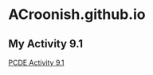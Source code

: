 # ACroonish.github.io
## My Activity 9.1
<a href="https://acroonish.github.io/PCDE-Activity-9.1/"> PCDE Activity 9.1 </a>
